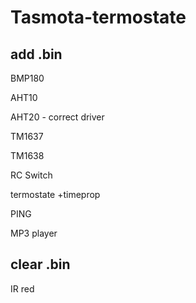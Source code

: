 # Tasmota-termostate
## add   .bin
BMP180

AHT10

AHT20  - correct driver

TM1637

TM1638

RC Switch

termostate +timeprop

PING

MP3 player

## clear  .bin

IR red
